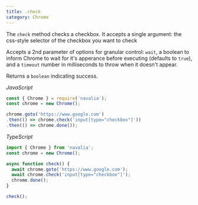```yaml
---
title: .check
category: Chrome
---
```


The `check` method checks a checkbox. It accepts a single argument: the css-style selector of the checkbox you want to check

Accepts a 2nd parameter of options for granular control: `wait`, a boolean to inform Chrome to wait for it's apperance before executing (defaults to `true`), and a `timeout` number in milliseconds to throw when it doesn't appear.

Returns a `boolean` indicating success.

*JavaScript*
```js
const { Chrome } = require('navalia');
const chrome = new Chrome();

chrome.goto('https://www.google.com')
.then(() => chrome.check('input[type="checkbox"]'))
.then(() => chrome.done());
```

*TypeScript*
```ts
import { Chrome } from 'navalia';
const chrome = new Chrome();

async function check() {
  await chrome.goto('https://www.google.com');
  await chrome.check('input[type="checkbox"]');
  chrome.done();
}

check();
```
